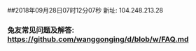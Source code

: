 ##2018年09月28日07时12分07秒 新址: 104.248.213.28
### 兔友常见问题及解答: https://github.com/wanggonging/d/blob/w/FAQ.md
